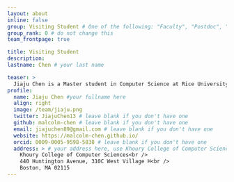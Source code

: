 ```yaml
---
layout: about
inline: false
group: Visiting Student # One of the following: "Faculty", "Postdoc", "PhD Student", "Visiting Scholar/Student", "Research Assistant"
group_rank: 0 # do not change this
team_frontpage: true

title: Visiting Student
description:
lastname: Chen # your last name 

teaser: >
  Jiaju Chen is a Master student in Computer Science at Rice University. His research interests lie in Natural Language Processing and Human-Computer Interaction, with a focus on AI for education. His works span from constructing datasets, building models to desigining and developing LLM-empowered applications for education.
profile:
  name: Jiaju Chen #your fullname here
  align: right
  image: /team/jiaju.png
  twitter: JiajuChen13 # leave blank if you don't have one
  github: malcolm-chen # leave blank if you don't have one
  email: jiajuchen89@gmail.com # leave blank if you don't have one
  website: https://malcolm-chen.github.io/
  orcid: 0009-0005-9598-5838 # leave blank if you don't have one
  address: > # your address here, use Khoury College of Computer Sciences as the default
    Khoury College of Computer Sciences<br />
    440 Huntington Avenue, 310C West Village H<br />
    Boston, MA 02115
---
```

